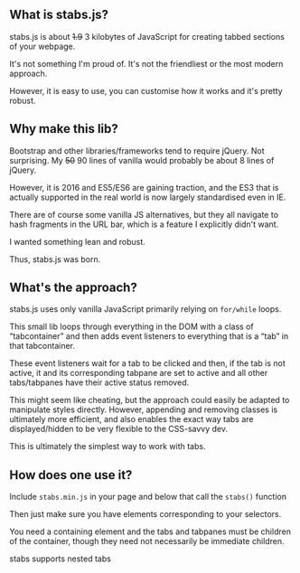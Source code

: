 <h2>What is stabs.js?</h2>
<p>stabs.js is about <s>1.9</s> 3 kilobytes of JavaScript for creating tabbed sections of your webpage.</p>
<p>It's not something I'm proud of. It's not the friendliest or the most modern approach.</p>
<p>However, it is easy to use, you can customise how it works and it's pretty robust.</p>
<h2>Why make this lib?</h2>
<p>Bootstrap and other libraries/frameworks tend to require jQuery. Not surprising. My <s>50</s> 90 lines of vanilla would probably be about 8 lines of jQuery.</p>
<p>However, it is 2016 and ES5/ES6 are gaining traction, and the ES3 that is actually supported in the real world is now largely standardised even in IE.</p>
<p>There are of course some vanilla JS alternatives, but they all navigate to hash fragments in the URL bar, which is a feature I explicitly didn't want.</p>
<p>I wanted something lean and robust.</p>
<p>Thus, stabs.js was born.</p>
<h2>What's the approach?</h2>
<p>stabs.js uses only vanilla JavaScript primarily relying on <code>for/while</code> loops.</p>
<p>This small lib loops through everything in the DOM with a class of &ldquo;tabcontainer&rdquo; and then adds event listeners to everything that is a &ldquo;tab&rdquo; in that tabcontainer.</p>
<p>These event listeners wait for a tab to be clicked and then, if the tab is not active, it and its corresponding tabpane are set to active and all other tabs/tabpanes have their active status removed.</p>
<p>This might seem like cheating, but the approach could easily be adapted to manipulate styles directly. However, appending and removing classes is ultimately more efficient, and also enables the exact way tabs are displayed/hidden to be very flexible to the CSS-savvy dev.</p>
<p>This is ultimately the simplest way to work with tabs.</p>
<h2>How does one use it?</h2>
<p>Include <code>stabs.min.js</code> in your page and below that call the <code>stabs()</code> function</p>
<p>Then just make sure you have elements corresponding to your selectors.</p>
<p>You need a containing element and the tabs and tabpanes must be children of the container, though they need not necessarily be immediate children.</p>
<p>stabs supports nested tabs</p>
